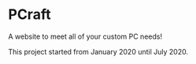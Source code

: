 # PCraft
A website to meet all of your custom PC needs!

This project started from January 2020 until July 2020.
